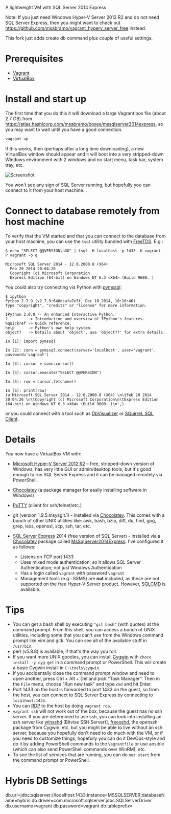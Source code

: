 A lightweight VM with SQL Server 2014 Express

Note: If you just need Windows Hyper-V Server 2012 R2 and do not need SQL Server Express, then you might want to check out https://github.com/msabramo/vagrant_hyperv_server_free instead.

This fork just adds create db command plus couple of useful settings.

# Prerequisites

- [Vagrant][]
- [VirtualBox][]

# Install and start up

The first time that you do this it will download a large Vagrant box
file (about 2.7 GB) from https://atlas.hashicorp.com/msabramo/boxes/mssqlserver2014express, so you may want to wait until you
have a good connection.

```bash
vagrant up
```

If this works, then (perhaps after a long time downloading),
a new VirtualBox window should appear and it will boot into a
very stripped-down Windows environment
with 2 windows and no start menu, task bar, system tray, etc.

![Screenshot](screenshot.png)

You won't see any sign of SQL Server running, but hopefully you
can connect to it from your host machine...

# Connect to database remotely from host machine

To verify that the VM started and that you can connect to the database
from your host machine, you can use the `tsql` utility bundled
with [FreeTDS][]. E.g.:

```
$ echo "SELECT @@VERSION\nGO" | tsql -H localhost -p 1433 -U vagrant -P vagrant -o q

Microsoft SQL Server 2014 - 12.0.2000.8 (X64)
  Feb 20 2014 20:04:26
  Copyright (c) Microsoft Corporation
  Express Edition (64-bit) on Windows NT 6.3 <X64> (Build 9600: )
```

You could also try connecting via Python with [pymssql][]:

```
$ ipython
Python 2.7.9 (v2.7.9:648dcafa7e5f, Dec 10 2014, 10:10:46)
Type "copyright", "credits" or "license" for more information.

IPython 2.0.0 -- An enhanced Interactive Python.
?         -> Introduction and overview of IPython's features.
%quickref -> Quick reference.
help      -> Python's own help system.
object?   -> Details about 'object', use 'object??' for extra details.

In [1]: import pymssql

In [2]: conn = pymssql.connect(server='localhost', user='vagrant', password='vagrant')

In [3]: cursor = conn.cursor()

In [4]: cursor.execute("SELECT @@VERSION")

In [5]: row = cursor.fetchone()

In [6]: print(row)
(u'Microsoft SQL Server 2014 - 12.0.2000.8 (X64) \n\tFeb 20 2014 20:04:26 \n\tCopyright (c) Microsoft Corporation\n\tExpress Edition (64-bit) on Windows NT 6.3 <X64> (Build 9600: )\n',)
```

or you could connect with a tool such as [DbVisualizer][] or [SQuirreL SQL Client][].


# Details

You now have a VirtualBox VM with:

- [Microsoft Hyper-V Server 2012 R2][Hyper-V Server] – free, stripped-down
  version of Windows; has very little GUI or admin/desktop tools, but it's good
  enough to run SQL Server Express and it can be managed remotely via PowerShell.
- [Chocolatey][] (a package manager for easily installing software in Windows)
- [PuTTY][] (client for ssh/telnet/etc.)
- git (version 1.9.5.msysgit.1) - installed via [Chocolatey][]. This
  comes with a bunch of other UNIX utilities like: awk, bash, bzip,
  diff, du, find, gpg, grep, less, openssl, scp, ssh, tar, etc.
- [SQL Server Express][] 2014 (free version of SQL Server) - installed
  via a [Chocolatey][] package called [MsSqlServer2014Express][]. I've
  configured it as follows:

  - Listens on TCP port 1433
  - Uses mixed mode authentication; so it allows SQL Server Authentication; not just Windows Authentication
  - Has a login called `vagrant` with password `vagrant`
  - Management tools (e.g.: SSMS) are **not** included, as these are not
    supported on the free Hyper-V Server product. However, [SQLCMD][] is available.

# Tips

- You can get a bash shell by executing `"git bash"` (with quotes) at
  the command prompt. From this shell, you can access a bunch of UNIX
  utilities, including some that you can't use from the Windows command
  prompt like vim and gitk. You can see all of the available stuff in
  `/usr/bin`.
- perl (v5.8.8) is available, if that's the way you roll.
- If you want more UNIX goodies, you can install [Cygwin][] with `choco
  install -y cyg-get` in a command prompt or PowerShell. This will
  create a basic Cygwin install in `C:\tools\cygwin`.
- If you accidentally close the command prompt window and need to open
  another, press Ctrl + Alt + Del and pick "Task Manager". Then in the
  `File` menu, choose "Run new task" and type `cmd` and hit Enter.
- Port 1433 on the host is forwarded to port 1433 on the guest, so from
  the host, you can connect to SQL Server Express by connecting to
  `localhost:1433`.
- You can [RDP][] to the host by doing `vagrant rdp`.
- `vagrant ssh` will not work out of the box,
because the guest has no ssh server. If you are
determined to use ssh, you can look into
installing an ssh server like [winsshd][] (Bitvise SSH Server)], [freesshd][],
the openssh package from Cygwin, etc. but you might be able to live without
an ssh server, because you hopefully don't need to do much with the VM, or
if you need to customize things, hopefully you can do it DevOps-style and
do it by adding PowerShell commands to the `Vagrantfile` or use ansible (which can
also send PowerShell commands over WinRM), etc.
- To see the list of services that are running, you can do `net start` from the
command prompt or PowerShell.

# Hybris DB Settings

db.url=jdbc:sqlserver://localhost:1433;instance=MSSQLSERVER;databaseName=hybris
db.driver=com.microsoft.sqlserver.jdbc.SQLServerDriver
db.username=vagrant
db.password=vagrant
db.tableprefix=

[Vagrant]: https://www.vagrantup.com/
[VirtualBox]: https://www.virtualbox.org/
[FreeTDS]: http://www.freetds.org/
[pymssql]: http://pymssql.org/
[Hyper-V Server]: https://technet.microsoft.com/en-us/library/hh833684.aspx
[SQL Server Express]: http://www.microsoft.com/en-us/server-cloud/products/sql-server-editions/sql-server-express.aspx
[Chocolatey]: https://chocolatey.org/
[PuTTY]: http://www.chiark.greenend.org.uk/~sgtatham/putty/
[MsSqlServer2014Express]: https://chocolatey.org/packages/MsSqlServer2014Express
[devmonkeys/database]: http://code.corp.surveymonkey.com/devmonkeys/database
[SQLCMD]: https://msdn.microsoft.com/en-us/library/ms162773.aspx
[Cygwin]: https://www.cygwin.com/
[RDP]: http://en.wikipedia.org/wiki/Remote_Desktop_Protocol
[winsshd]: https://www.bitvise.com/ssh-server
[freesshd]: http://www.freesshd.com/
[DbVisualizer]: https://www.dbvis.com/
[SQuirreL SQL Client]: http://squirrel-sql.sourceforge.net/
